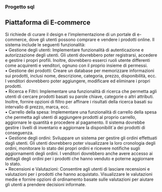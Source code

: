 ### Progetto sql  
## Piattaforma di E-commerce
Si richiede di curare il design e l’implementazione di un portale di e-commerce, dove gli utenti possono
comprare e vendere i prodotti online. Il sistema include le seguenti funzionalità:  
• Gestione degli utenti: Implementare funzionalità di autenticazione e autorizzazione degli utenti. Gli
utenti dovrebbero poter registrarsi, accedere e gestire i propri profili. Inoltre, dovrebbero esserci ruoli
utente differenti come acquirenti e venditori, ognuno con il proprio insieme di permessi.  
• Gestione dei prodotti: Creare un database per memorizzare informazioni sui prodotti, inclusi nome,
descrizione, categoria, prezzo, disponibilità, ecc. I venditori dovrebbero poter aggiungere, modificare
ed eliminare i propri prodotti.  
• Ricerca e Filtri: Implementare una funzionalità di ricerca che permetta agli utenti di cercare prodotti
basati su parole chiave, categorie o altri attributi. Inoltre, fornire opzioni di filtro per affinare i risultati
della ricerca basati su intervallo di prezzo, marca, ecc.  
• Carrello della spesa: Implementare una funzionalità di carrello della spesa che permetta agli utenti di
aggiungere prodotti al proprio carrello, aggiornare le quantità e procedere al pagamento. Il sistema
dovrebbe gestire i livelli di inventario e aggiornare la disponibilit`a dei prodotti di conseguenza.  
• Gestione degli ordini: Sviluppare un sistema per gestire gli ordini effettuati dagli utenti. Gli utenti
dovrebbero poter visualizzare la loro cronologia degli ordini, monitorare lo stato dei propri ordini e
ricevere notifiche sugli aggiornamenti degli ordini. I venditori dovrebbero anche avere accesso ai dettagli
degli ordini per i prodotti che hanno venduto e poterne aggiornare lo stato.  
• Recensioni e Valutazioni: Consentire agli utenti di lasciare recensioni
e valutazioni per i prodotti che hanno acquistato. Visualizzare le valutazioni medie e fornire opzioni
di ordinamento basate sulle valutazioni per aiutare gli utenti a prendere decisioni informate.
